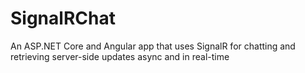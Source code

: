 # SignalRChat
An ASP.NET Core and Angular app that uses SignalR for chatting and retrieving server-side updates async and in real-time
